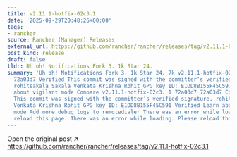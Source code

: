 ```yaml
---
title: v2.11.1-hotfix-02c3.1
date: '2025-09-29T20:48:26+00:00'
tags:
- rancher
source: Rancher (Manager) Releases
external_url: https://github.com/rancher/rancher/releases/tag/v2.11.1-hotfix-02c3.1
post_kind: release
draft: false
tldr: Uh oh! Notifications Fork 3. 1k Star 24.
summary: 'Uh oh! Notifications Fork 3. 1k Star 24. 7k v2.11.1-hotfix-02c3. 1 72a03d7
  72a03d7 Verified This commit was signed with the committer’s verified signature.
  rohitsakala Sakala Venkata Krishna Rohit GPG key ID: E1DD8B155F45C591 Verified Learn
  about vigilant mode Compare v2.11.1-hotfix-02c3. 1 72a03d7 72a03d7 Compare Verified
  This commit was signed with the committer’s verified signature. rohitsakala Sakala
  Venkata Krishna Rohit GPG key ID: E1DD8B155F45C591 Verified Learn about vigilant
  mode Add more debug logs to remotedialer There was an error while loading. Please
  reload this page. There was an error while loading. Please reload this page.'
---
```

Open the original post ↗ https://github.com/rancher/rancher/releases/tag/v2.11.1-hotfix-02c3.1
